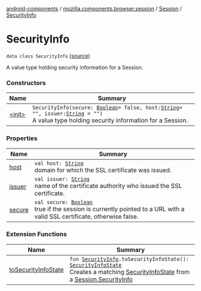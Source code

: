 [android-components](../../../index.md) / [mozilla.components.browser.session](../../index.md) / [Session](../index.md) / [SecurityInfo](./index.md)

# SecurityInfo

`data class SecurityInfo` [(source)](https://github.com/mozilla-mobile/android-components/blob/master/components/browser/session/src/main/java/mozilla/components/browser/session/Session.kt#L116)

A value type holding security information for a Session.

### Constructors

| Name | Summary |
|---|---|
| [&lt;init&gt;](-init-.md) | `SecurityInfo(secure: `[`Boolean`](https://kotlinlang.org/api/latest/jvm/stdlib/kotlin/-boolean/index.html)` = false, host: `[`String`](https://kotlinlang.org/api/latest/jvm/stdlib/kotlin/-string/index.html)` = "", issuer: `[`String`](https://kotlinlang.org/api/latest/jvm/stdlib/kotlin/-string/index.html)` = "")`<br>A value type holding security information for a Session. |

### Properties

| Name | Summary |
|---|---|
| [host](host.md) | `val host: `[`String`](https://kotlinlang.org/api/latest/jvm/stdlib/kotlin/-string/index.html)<br>domain for which the SSL certificate was issued. |
| [issuer](issuer.md) | `val issuer: `[`String`](https://kotlinlang.org/api/latest/jvm/stdlib/kotlin/-string/index.html)<br>name of the certificate authority who issued the SSL certificate. |
| [secure](secure.md) | `val secure: `[`Boolean`](https://kotlinlang.org/api/latest/jvm/stdlib/kotlin/-boolean/index.html)<br>true if the session is currently pointed to a URL with a valid SSL certificate, otherwise false. |

### Extension Functions

| Name | Summary |
|---|---|
| [toSecurityInfoState](../../../mozilla.components.browser.session.ext/to-security-info-state.md) | `fun `[`SecurityInfo`](./index.md)`.toSecurityInfoState(): `[`SecurityInfoState`](../../../mozilla.components.browser.state.state/-security-info-state/index.md)<br>Creates a matching [SecurityInfoState](../../../mozilla.components.browser.state.state/-security-info-state/index.md) from a [Session.SecurityInfo](./index.md) |
